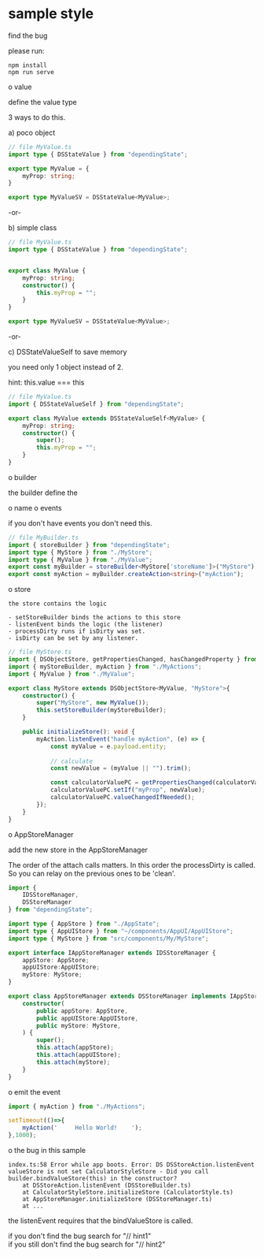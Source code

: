 # sample style

find the bug

please run:

```
npm install
npm run serve
```


o value

define the value type

3 ways to do this.


a) poco object
```typescript
// file MyValue.ts
import type { DSStateValue } from "dependingState";

export type MyValue = {
    myProp: string;
}

export type MyValueSV = DSStateValue<MyValue>;
```

-or-

b) simple class

```typescript
// file MyValue.ts
import type { DSStateValue } from "dependingState";


export class MyValue {
    myProp: string;
    constructor() {
        this.myProp = "";
    }
}

export type MyValueSV = DSStateValue<MyValue>;
```

-or-

c) DSStateValueSelf to save memory

you need only 1 object instead of 2.

hint: this.value === this

```typescript
// file MyValue.ts
import { DSStateValueSelf } from "dependingState";

export class MyValue extends DSStateValueSelf<MyValue> {
    myProp: string;
    constructor() {
        super();
        this.myProp = "";
    }
}
```

o builder

the builder define the 

o name 
o events

if you don't have events you don't need this.


```typescript
// file MyBuilder.ts
import { storeBuilder } from "dependingState";
import type { MyStore } from "./MyStore";
import type { MyValue } from "./MyValue";
export const myBuilder = storeBuilder<MyStore['storeName']>("MyStore");
export const myAction = myBuilder.createAction<string>("myAction");
```

o store

    the store contains the logic

    - setStoreBuilder binds the actions to this store
    - listenEvent binds the logic (the listener)
    - processDirty runs if isDirty was set.
    - isDirty can be set by any listener.

```typescript
// file MyStore.ts
import { DSObjectStore, getPropertiesChanged, hasChangedProperty } from "dependingState";
import { myStoreBuilder, myAction } from "./MyActions";
import { MyValue } from "./MyValue";

export class MyStore extends DSObjectStore<MyValue, "MyStore">{
    constructor() {
        super("MyStore", new MyValue());
        this.setStoreBuilder(myStoreBuilder);
    }

    public initializeStore(): void {
        myAction.listenEvent("handle myAction", (e) => {
            const myValue = e.payload.entity;
            
            // calculate
            const newValue = (myValue || "").trim();

            const calculatorValuePC = getPropertiesChanged(calculatorValue);            
            calculatorValuePC.setIf("myProp", newValue);
            calculatorValuePC.valueChangedIfNeeded();
        });
    }
}
```

o AppStoreManager

add the new store in the AppStoreManager

The order of the attach calls matters.
In this order the processDirty is called.
So you can relay on the previous ones to be 'clean'.

```typescript
import {
    IDSStoreManager,
    DSStoreManager
} from "dependingState";

import type { AppStore } from "./AppState";
import type { AppUIStore } from "~/components/AppUI/AppUIStore";
import type { MyStore } from "src/components/My/MyStore";

export interface IAppStoreManager extends IDSStoreManager {
    appStore: AppStore;
    appUIStore:AppUIStore;
    myStore: MyStore;
}

export class AppStoreManager extends DSStoreManager implements IAppStoreManager {
    constructor(
        public appStore: AppStore,
        public appUIStore:AppUIStore,
        public myStore: MyStore,
    ) {
        super();
        this.attach(appStore);
        this.attach(appUIStore);
        this.attach(myStore);
    }
}
```
o emit the event

```typescript
import { myAction } from "./MyActions";

setTimeout(()=>{
    myAction('     Hello World!    ');
},1000);
```


o the bug in this sample

```
index.ts:58 Error while app boots. Error: DS DSStoreAction.listenEvent valueStore is not set CalculatorStyleStore - Did you call builder.bindValueStore(this) in the constructor?
    at DSStoreAction.listenEvent (DSStoreBuilder.ts)
    at CalculatorStyleStore.initializeStore (CalculatorStyle.ts)
    at AppStoreManager.initializeStore (DSStoreManager.ts)
    at ...
```    

the listenEvent requires that the bindValueStore is called.

if you don't find the bug search for "// hint1"              <br>
if you still don't find the bug search for "// hint2"
